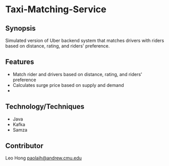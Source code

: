 Taxi-Matching-Service
==============

Synopsis
--------------
Simulated version of Uber backend system that matches drivers with riders based on distance, rating, and riders' preference.


Features
--------------
- Match rider and drivers based on distance, rating, and riders' preference
- Calculates surge price based on supply and demand
- 

Technology/Techniques
--------------
- Java
- Kafka
- Samza

Contributor
--------------
Leo Hong    paolaih@andrew.cmu.edu
